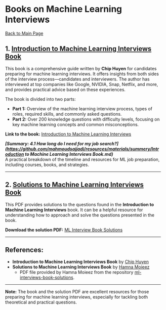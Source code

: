 # Books on Machine Learning Interviews

[Back to Main Page](https://github.com/mahmoudsajjadi/ML_Interview_Prep)

## 1. [Introduction to Machine Learning Interviews Book](https://huyenchip.com/ml-interviews-book/)
This book is a comprehensive guide written by **Chip Huyen** for candidates preparing for machine learning interviews. It offers insights from both sides of the interview process—candidates and interviewers. The author has interviewed at top companies like Google, NVIDIA, Snap, Netflix, and more, and provides practical advice based on these experiences.

The book is divided into two parts:
- **Part 1:** Overview of the machine learning interview process, types of roles, required skills, and commonly asked questions.
- **Part 2:** Over 200 knowledge questions with difficulty levels, focusing on key machine learning concepts and common misconceptions.

**Link to the book:** [Introduction to Machine Learning Interviews](https://huyenchip.com/ml-interviews-book/)


***[Summary: 4.1 How long do I need for my job search?](https://github.com/mahmoudsajjadi/resources/materials/summery/Introduction to Machine Learning Interviews Book.md)***  
A practical breakdown of the timeline and resources for ML job preparation, including courses, books, and strategies.


---

## 2. [Solutions to Machine Learning Interviews Book](https://github.com/hamna-moieez/ml-interviews-book-solutions/blob/main/ml-interviews-book-solution-v1.pdf)
This PDF provides solutions to the questions found in the **Introduction to Machine Learning Interviews** book. It can be a helpful resource for understanding how to approach and solve the questions presented in the book.

**Download the solution PDF:** [ML Interview Book Solutions](https://github.com/hamna-moieez/ml-interviews-book-solutions/blob/main/ml-interviews-book-solution-v1.pdf)


---

## References:
- **Introduction to Machine Learning Interviews Book** by [Chip Huyen](https://huyenchip.com/ml-interviews-book/)
- **Solutions to Machine Learning Interviews Book** by [Hamna Moieez](https://github.com/hamna-moieez)  
  - PDF file provided by Hamna Moieez from the repository [ml-interviews-book-solutions](https://github.com/hamna-moieez/ml-interviews-book-solutions).

---

**Note:** The book and the solution PDF are excellent resources for those preparing for machine learning interviews, especially for tackling both theoretical and practical questions.

